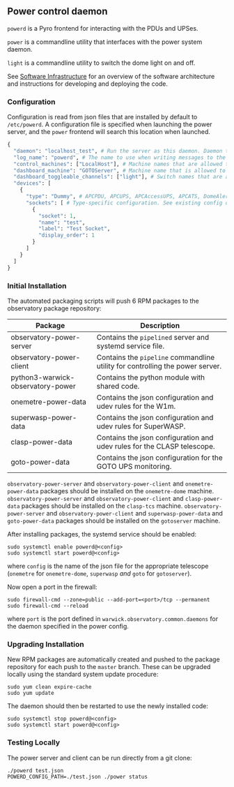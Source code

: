 ## Power control daemon

`powerd` is a Pyro frontend for interacting with the PDUs and UPSes.

`power` is a commandline utility that interfaces with the power system daemon.

`light` is a commandline utility to switch the dome light on and off.

See [Software Infrastructure](https://github.com/warwick-one-metre/docs/wiki/Software-Infrastructure) for an overview of the software architecture and instructions for developing and deploying the code.

### Configuration

Configuration is read from json files that are installed by default to `/etc/powerd`.
A configuration file is specified when launching the power server, and the `power` frontend will search this location when launched.

```python
{
  "daemon": "localhost_test", # Run the server as this daemon. Daemon types are registered in `warwick.observatory.common.daemons`.
  "log_name": "powerd", # The name to use when writing messages to the observatory log.
  "control_machines": ["LocalHost"], # Machine names that are allowed to control (rather than just query) state. Machine names are registered in `warwick.observatory.common.IP`.
  "dashboard_machine": "GOTOServer", # Machine name that is allowed to call the `dashboard_switch` method to control lights from the web UI.
  "dashboard_toggleable_channels": ["light"], # Switch names that are allowed to be toggled by `dasboard_switch`.
  "devices": [
    {
      "type": "Dummy", # APCPDU, APCUPS, APCAccessUPS, APCATS, DomeAlert, NetgearPOE, ETH002, BatteryVoltmeter, Dummy, DummyUPS
      "sockets": [ # Type-specific configuration. See existing config definitions and config.py for details
        {
          "socket": 1,
          "name": "test",
          "label": "Test Socket",
          "display_order": 1
        }
      ]
    }
  ]
}
```

### Initial Installation

The automated packaging scripts will push 6 RPM packages to the observatory package repository:

| Package           | Description |
| ----------------- | ------ |
| observatory-power-server | Contains the `pipelined` server and systemd service file. |
| observatory-power-client | Contains the `pipeline` commandline utility for controlling the power server. |
| python3-warwick-observatory-power | Contains the python module with shared code. |
| onemetre-power-data | Contains the json configuration and udev rules for the W1m. |
| superwasp-power-data | Contains the json configuration and udev rules for SuperWASP. |
| clasp-power-data | Contains the json configuration and udev rules for the CLASP telescope. |
| goto-power-data | Contains the json configuration for the GOTO UPS monitoring. |


`observatory-power-server` and `observatory-power-client` and `onemetre-power-data` packages should be installed on the `onemetre-dome` machine.
`observatory-power-server` and `observatory-power-client` and `clasp-power-data` packages should be installed on the `clasp-tcs` machine.
`observatory-power-server` and `observatory-power-client` and `superwasp-power-data` and `goto-power-data` packages should be installed on the `gotoserver` machine.

After installing packages, the systemd service should be enabled:

```
sudo systemctl enable powerd@<config>
sudo systemctl start powerd@<config>
```

where `config` is the name of the json file for the appropriate telescope (`onemetre` for `onemetre-dome`, `superwasp` *and* `goto` for `gotoserver`).

Now open a port in the firewall:
```
sudo firewall-cmd --zone=public --add-port=<port>/tcp --permanent
sudo firewall-cmd --reload
```
where `port` is the port defined in `warwick.observatory.common.daemons` for the daemon specified in the power config.

### Upgrading Installation

New RPM packages are automatically created and pushed to the package repository for each push to the `master` branch.
These can be upgraded locally using the standard system update procedure:
```
sudo yum clean expire-cache
sudo yum update
```

The daemon should then be restarted to use the newly installed code:
```
sudo systemctl stop powerd@<config>
sudo systemctl start powerd@<config>
```

### Testing Locally

The power server and client can be run directly from a git clone:
```
./powerd test.json
POWERD_CONFIG_PATH=./test.json ./power status
```
